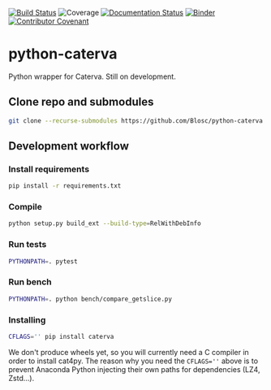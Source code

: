[![Build Status](https://dev.azure.com/blosc/caterva/_apis/build/status/Blosc.cat4py?branchName=master)](https://dev.azure.com/blosc/caterva/_build/latest?definitionId=1&branchName=master)
![Coverage](https://img.shields.io/azure-devops/coverage/blosc/caterva/1)
[![Documentation Status](https://readthedocs.org/projects/cat4py/badge/?version=latest)](https://cat4py.readthedocs.io/en/latest/?badge=latest)
[![Binder](https://mybinder.org/badge_logo.svg)](https://mybinder.org/v2/gh/Blosc/cat4py/master?filepath=notebooks%2Fslicing-performance.ipynb)
[![Contributor Covenant](https://img.shields.io/badge/Contributor%20Covenant-v2.0%20adopted-ff69b4.svg)](code_of_conduct.md)

# python-caterva

Python wrapper for Caterva.  Still on development.

## Clone repo and submodules

```sh
git clone --recurse-submodules https://github.com/Blosc/python-caterva
```

## Development workflow

### Install requirements

```sh
pip install -r requirements.txt
```

### Compile

```sh
python setup.py build_ext --build-type=RelWithDebInfo
```

### Run tests

```sh
PYTHONPATH=. pytest
```

### Run bench

```sh
PYTHONPATH=. python bench/compare_getslice.py
```

### Installing

```sh
CFLAGS='' pip install caterva
```

We don't produce wheels yet, so you will currently need a C compiler in order to install cat4py.  The reason why you need the `CFLAGS=''` above is to prevent Anaconda Python injecting their own paths for dependencies (LZ4, Zstd...).
